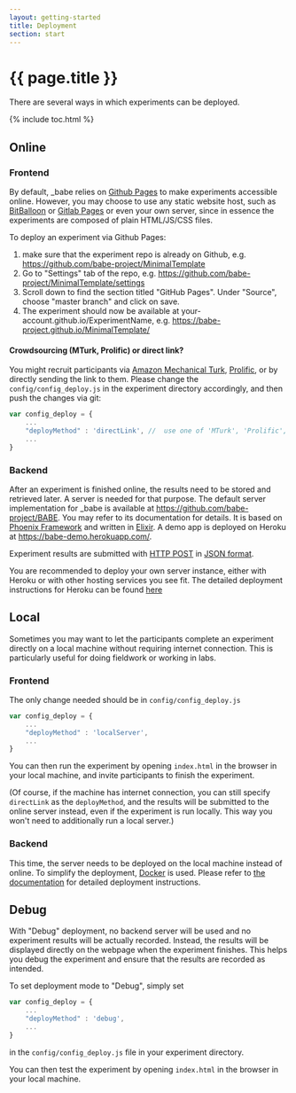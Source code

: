 ```yaml
---
layout: getting-started
title: Deployment
section: start
---
```


# {{ page.title }}

There are several ways in which experiments can be deployed.

{% include toc.html %}

## Online

### Frontend

By default, _babe relies on [Github Pages](https://pages.github.com/) to make experiments accessible online. However, you may choose to use any static website host, such as [BitBalloon](https://www.bitballoon.com/) or [Gitlab Pages](https://about.gitlab.com/features/pages/) or even your own server, since in essence the experiments are composed of plain HTML/JS/CSS files.

To deploy an experiment via Github Pages:
1. make sure that the experiment repo is already on Github, e.g. https://github.com/babe-project/MinimalTemplate
2. Go to "Settings" tab of the repo, e.g. https://github.com/babe-project/MinimalTemplate/settings
3. Scroll down to find the section titled "GitHub Pages". Under "Source", choose "master branch" and click on save.
4. The experiment should now be available at your-account.github.io/ExperimentName, e.g. https://babe-project.github.io/MinimalTemplate/

<!--- Make sure that the entry point of the experiment is named `index.html`. Otherwise Github Pages will not be able to serve the experiment correctly. -->

#### Crowdsourcing (MTurk, Prolific) or direct link?
You might recruit participants via [Amazon Mechanical Turk](https://www.mturk.com/), [Prolific](https://www.prolific.ac/), or by directly sending the link to them. Please change the `config/config_deploy.js` in the experiment directory accordingly, and then push the changes via git:

```javascript
var config_deploy = {
	...
	"deployMethod" : 'directLink', //  use one of 'MTurk', 'Prolific', 'directLink'
	...
}
```

### Backend
After an experiment is finished online, the results need to be stored and retrieved later. A server is needed for that purpose. The default server implementation for _babe is available at https://github.com/babe-project/BABE. You may refer to its documentation for details. It is based on [Phoenix Framework](http://phoenixframework.org/) and written in [Elixir](https://elixir-lang.org/). A demo app is deployed on Heroku at https://babe-demo.herokuapp.com/.

Experiment results are submitted with [HTTP POST](https://en.wikipedia.org/wiki/HTTP_POST) in [JSON format](https://en.wikipedia.org/wiki/JSON).

You are recommended to deploy your own server instance, either with Heroku or with other hosting services you see fit. The detailed deployment instructions for Heroku can be found [here](https://babe-project.github.io/babe_site/docs/deployment.html#online-server-deployment-instructions-with-heroku)

## Local
Sometimes you may want to let the participants complete an experiment directly on a local machine without requiring internet connection. This is particularly useful for doing fieldwork or working in labs.

### Frontend
The only change needed should be in `config/config_deploy.js`

```javascript
var config_deploy = {
	...
	"deployMethod" : 'localServer',
	...
}
```

You can then run the experiment by opening `index.html` in the browser in your local machine, and invite participants to finish the experiment.

(Of course, if the machine has internet connection, you can still specify `directLink` as the `deployMethod`, and the results will be submitted to the online server instead, even if the experiment is run locally. This way you won't need to additionally run a local server.)

### Backend
This time, the server needs to be deployed on the local machine instead of online. To simplify the deployment, [Docker](https://www.docker.com/) is used. Please refer to [the documentation](https://babe-project.github.io/babe_site/docs/deployment.html#local-server-deployment-instructions-with-docker) for detailed deployment instructions.

## Debug
With "Debug" deployment, no backend server will be used and no experiment results will be actually recorded. Instead, the results will be displayed directly on the webpage when the experiment finishes. This helps you debug the experiment and ensure that the results are recorded as intended.

To set deployment mode to "Debug", simply set

```javascript
var config_deploy = {
	...
	"deployMethod" : 'debug',
	...
}
```

in the `config/config_deploy.js` file in your experiment directory.

You can then test the experiment by opening `index.html` in the browser in your local machine.
